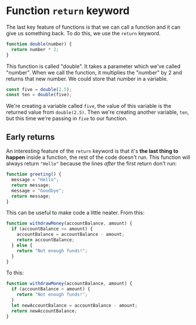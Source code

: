 # Function `return` keyword

The last key feature of functions is that we can call a function and it can give us something back. To do this, we use the `return` keyword.

```javascript
function double(number) {
  return number * 2;
}
```

This function is called "double". It takes a parameter which we've called "number". When we call the function, it multiplies the "number" by 2 and returns that new number. We could store that number in a variable.

```javascript
const five = double(2.5);
const ten = double(five);
```

We're creating a variable called `five`, the value of this variable is the returned value from `double(2.5)`. Then we're creating another variable, `ten`, but this time we're passing in `five` to our function.

## Early returns

An interesting feature of the `return` keyword is that it's **the last thing to happen** inside a function, the rest of the code doesn't run. This function will always return `"Hello"` because the lines _after_ the first return don't run:

```javascript
function greeting() {
  message = "Hello";
  return message;
  message = "Goodbye";
  return message;
}
```

This can be useful to make code a little neater. From this:

```javascript
function withdrawMoney(accountBalance, amount) {
  if (accountBalance >= amount) {
    accountBalance = accountBalance - amount;
    return accountBalance;
  } else {
    return "Not enough funds!";
  }
}
```

To this:

```javascript
function withdrawMoney(accountBalance, amount) {
  if (accountBalance < amount) {
    return "Not enough funds!";
  }
  let newAccountBalance = accountBalance - amount;
  return newAccountBalance;
}
```
